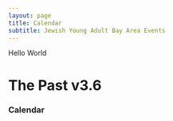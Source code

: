 ```yaml
---
layout: page
title: Calendar
subtitle: Jewish Young Adult Bay Area Events
---
```


<link rel='stylesheet' href='/css/fullcalendar.css' />
<script src='/js/jquery.min.js'></script>
<script src='/js/moment.js'></script>
<script src='/js/fullcalendar.js'></script>
<script type='text/javascript' src='/js/gcal.js'></script>

<script>
  $(function() {
    $('#calendar').fullCalendar({
      header: {
        left: 'prev,next',
        center: 'title',
        right: 'today'
      },
      displayEventTime: true,
      <!-- defaultView: 'listWeek', -->
      googleCalendarApiKey: 'AIzaSyAFJI5E7tJ3y143JM3ZWrzTWlScQxNQntg',
      events: 'bsp4pl7nrmbt1merbkuehqluj4@group.calendar.google.com',
      eventClick: function(event) {
        window.open(event.url, '_blank', 'width=700,height=600');
        return false;
      }
    });
  });
</script>

<div class="small-container">
    <script>
    <!-- document.write("why isnt it working"); -->
    var height = $( document ).width();
    document.write("Width is - " + height);
        $(function() {
            if($("div").height() == 300){
                document.write("not doing this");
                $('#calendar').fullCalendar('changeView', 'listWeek');
            }
        });
    </script>
    <!-- Goodbye Earth -->
</div>
<!-- var locale = $('#calendar').fullCalendar('option', 'locale'); -->


<div class="big-container">
    <!-- <script>
        $(function() {
            $('#calendar').fullCalendar('changeView', 'listWeek');
        });
    </script> -->
    Hello World
</div>

<div id='calendar'></div>


# The Past v3.6

<!-- <div class="responsive-iframe-container small-container"><iframe src="https://calendar.google.com/calendar/embed?showTitle=0&amp;showPrint=0&amp;showTabs=0&amp;showCalendars=0&amp;mode=AGENDA&amp;height=800&amp;wkst=1&amp;bgcolor=%23FFFFFF&amp;src=bsp4pl7nrmbt1merbkuehqluj4%40group.calendar.google.com&amp;color=%23182C57&amp;ctz=America%2FLos_Angeles" style="border-width:0" width="700" height="600" frameborder="0" scrolling="no"></iframe></div>
<div class="responsive-iframe-container big-container"><iframe src="https://calendar.google.com/calendar/embed?showTitle=0&amp;showPrint=0&amp;showTabs=0&amp;showCalendars=0&amp;height=800&amp;wkst=1&amp;bgcolor=%23FFFFFF&amp;src=bsp4pl7nrmbt1merbkuehqluj4%40group.calendar.google.com&amp;color=%23182C57&amp;ctz=America%2FLos_Angeles" style="border-width:0" width="1000" height="700" frameborder="0" scrolling="no"></iframe></div> -->

### Calendar
